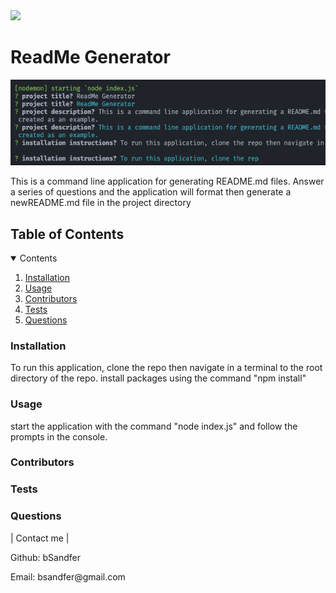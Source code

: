 <img src='https://img.shields.io/badge/license-MIT-blue.svg'>
 
<h1> ReadMe Generator </h1>

![readmeScreenshot](./READMEmdScreenshot.png)

<p> This is a command line application for generating README.md files. Answer a series of questions and the application will format then generate a newREADME.md file in the project directory </p>

<h2> Table of Contents </h2>

<details open="open">
<summary>Contents</summary>
<ol>
<li><a href="#installation">Installation</a></li>
<li><a href="#usage">Usage</a></li>
<li><a href="#contributors">Contributors</a></li>
<li><a href="#tests">Tests</a></li>
<li><a href="#questions">Questions</a></li>
</details>

<h3 id='installation'>Installation</h3>
<p>To run this application, clone the repo then navigate in a terminal to the root directory of the repo. install packages using the command "npm install"</p>

<h3 id='usage'>Usage</h3>
<p>start the application with the command "node index.js" and follow the prompts in the console.</p>

<h3 id='contributors'>Contributors</h3>
<p></p>

<h3 id='tests'>Tests</h3>
<p></p>

<h3 id='questions'>Questions</h3>
<p> | Contact me | </p>
<p> Github: bSandfer </p>
<p> Email: bsandfer@gmail.com </p>
